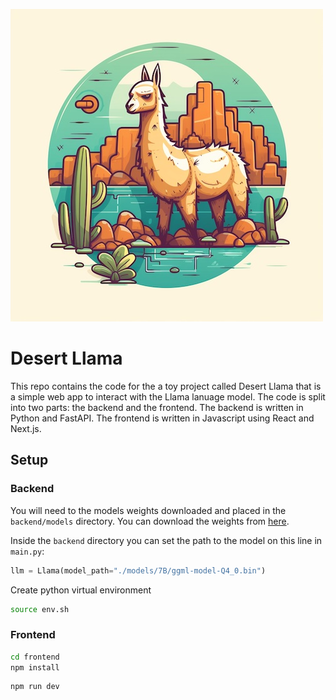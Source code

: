 ![Desert Llama](/frontend/public/desert-llama-log.png)

# Desert Llama
This repo contains the code for the a toy project called Desert Llama that is a simple web app to interact with the Llama lanuage model. The code is split into two parts: the backend and the frontend. The backend is written in Python and FastAPI. The frontend is written in Javascript using React and Next.js.

## Setup

### Backend

You will need to the models weights downloaded and placed in the `backend/models` directory. You can download the weights from [here](https://huggingface.co/TheBloke/LLaMa-7B-GGML).

Inside the `backend` directory you can set the path to the model on this line in `main.py`:
```python
llm = Llama(model_path="./models/7B/ggml-model-Q4_0.bin")
```

Create python virtual environment
```bash
source env.sh
```

### Frontend
```bash
cd frontend
npm install
```

```bash
npm run dev
```

